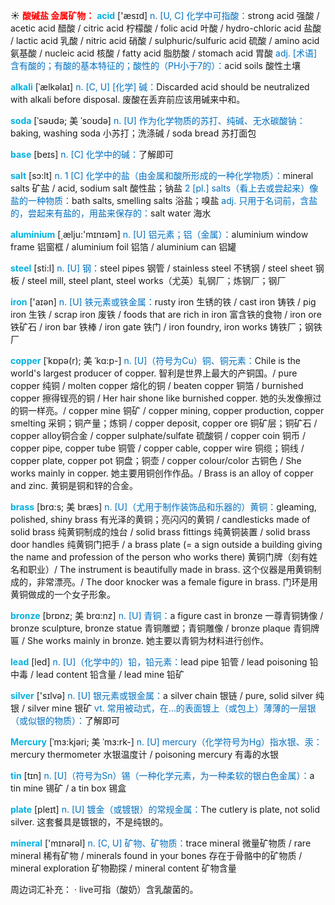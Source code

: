 ☀ <font color="red">**酸碱盐 金属矿物：**</font>
<font color="sky blue">**acid**</font> ['æsɪd] 
<font color="#0070c0">n. [U, C] 化学中可指酸：</font>strong acid 强酸 / acetic acid 醋酸 / citric acid 柠檬酸 / folic acid 叶酸 / hydro-chloric acid 盐酸 / lactic acid 乳酸 / nitric acid 硝酸 / sulphuric/sulfuric acid 硫酸 / amino acid 氨基酸 / nucleic acid 核酸 / fatty acid 脂肪酸 / stomach acid 胃酸 <font color="#0070c0">adj. [术语] 含有酸的；有酸的基本特征的；酸性的（PH小于7的）：</font>acid soils 酸性土壤
           
<font color="sky blue">**alkali**</font> [ˈælkəlaɪ]
<font color="#0070c0">n. [C, U] [化学] 碱：</font>Discarded acid should be neutralized with alkali before disposal. 废酸在丢弃前应该用碱来中和。
           
<font color="sky blue">**soda**</font> [ˈsəʊdə; 美 ˈsoʊdə]
<font color="#0070c0">n. [U] 作为化学物质的苏打、纯碱、无水碳酸钠：</font>baking, washing soda 小苏打；洗涤碱 / soda bread 苏打面包
 
<font color="sky blue">**base**</font> [beɪs] 
<font color="#0070c0">n. [C] 化学中的碱：</font>了解即可

<font color="sky blue">**salt**</font> [sɔ:lt] 
<font color="#0070c0">n. 1 [C] 化学中的盐（由金属和酸所形成的一种化学物质）：</font>mineral salts 矿盐 / acid, sodium salt 酸性盐；钠盐 <font color="#0070c0">2 [pl.] salts（看上去或尝起来）像盐的一种物质：</font>bath salts, smelling salts 浴盐；嗅盐 <font color="#0070c0">adj. 只用于名词前，含盐的，尝起来有盐的，用盐来保存的：</font>salt water 海水

<font color="sky blue">**aluminium**</font> [͵ælju:'mɪnɪəm] 
<font color="#0070c0">n. [U] 铝元素；铝（金属）：</font>aluminium window frame 铝窗框 / aluminium foil 铝箔 / aluminium can 铝罐

<font color="sky blue">**steel**</font> [sti:l] 
<font color="#0070c0">n. [U] 钢：</font>steel pipes 钢管 / stainless steel 不锈钢 / steel sheet 钢板 / steel mill, steel plant, steel works（尤英）轧钢厂；炼钢厂；钢厂

<font color="sky blue">**iron**</font> ['aɪən] 
<font color="#0070c0">n. [U] 铁元素或铁金属：</font>rusty iron 生锈的铁 / cast iron 铸铁 / pig iron 生铁 / scrap iron 废铁 / foods that are rich in iron 富含铁的食物 / iron ore 铁矿石 / iron bar 铁棒 / iron gate 铁门 / iron foundry, iron works 铸铁厂；钢铁厂
           
<font color="sky blue">**copper**</font> [ˈkɒpə(r); 美 ˈkɑ:p-]
<font color="#0070c0">n. [U]（符号为Cu）铜、铜元素：</font>Chile is the world's largest producer of copper. 智利是世界上最大的产铜国。/ pure copper 纯铜 / molten copper 熔化的铜 / beaten copper 铜箔 / burnished copper 擦得锃亮的铜 / Her hair shone like burnished copper. 她的头发像擦过的铜一样亮。/ copper mine 铜矿 / copper mining, copper production, copper smelting 采铜；铜产量；炼铜 / copper deposit, copper ore 铜矿层；铜矿石 / copper alloy铜合金 / copper sulphate/sulfate 硫酸铜 / copper coin 铜币 / copper pipe, copper tube 铜管 / copper cable, copper wire 铜缆；铜线 / copper plate, copper pot 铜盘；铜壶 / copper colour/color 古铜色 / She works mainly in copper. 她主要用铜创作作品。/ Brass is an alloy of copper and zinc. 黄铜是铜和锌的合金。
           
<font color="sky blue">**brass**</font> [brɑ:s; 美 bræs]
<font color="#0070c0">n. [U]（尤用于制作装饰品和乐器的）黄铜：</font>gleaming, polished, shiny brass 有光泽的黄铜；亮闪闪的黄铜 / candlesticks made of solid brass 纯黄铜制成的烛台 / solid brass fittings 纯黄铜装置 / solid brass door handles 纯黄铜门把手 / a brass plate (= a sign outside a building giving the name and profession of the person who works there) 黄铜门牌（刻有姓名和职业）/ The instrument is beautifully made in brass. 这个仪器是用黄铜制成的，非常漂亮。/ The door knocker was a female figure in brass. 门环是用黄铜做成的一个女子形象。
           
<font color="sky blue">**bronze**</font> [brɒnz; 美 brɑ:nz]
<font color="#0070c0">n. [U] 青铜：</font>a figure cast in bronze 一尊青铜铸像 / bronze sculpture, bronze statue 青铜雕塑；青铜雕像 / bronze plaque 青铜牌匾 / She works mainly in bronze. 她主要以青铜为材料进行创作。

<font color="sky blue">**lead**</font> [led] 
<font color="#0070c0">n. [U]（化学中的）铅，铅元素：</font>lead pipe 铅管 / lead poisoning 铅中毒 / lead content 铅含量 / lead mine 铅矿

<font color="sky blue">**silver**</font> ['sɪlvə] 
<font color="#0070c0">n. [U] 银元素或银金属：</font>a silver chain 银链 / pure, solid silver 纯银 / silver mine 银矿 <font color="#0070c0">vt. 常用被动式，在…的表面镀上（或包上）薄薄的一层银（或似银的物质）：</font>了解即可
           
<font color="sky blue">**Mercury**</font> [ˈmɜ:kjəri; 美 ˈmɜ:rk-]
<font color="#0070c0">n. [U] mercury（化学符号为Hg）指水银、汞：</font>mercury thermometer 水银温度计 / poisoning mercury 有毒的水银

<font color="sky blue">**tin**</font> [tɪn] 
<font color="#0070c0">n. [U]（符号为Sn）锡（一种化学元素，为一种柔软的银白色金属）：</font>a tin mine 锡矿 / a tin box 锡盒

<font color="sky blue">**plate**</font> [pleɪt] 
<font color="#0070c0">n. [U] 镀金（或镀银）的常规金属：</font>The cutlery is plate, not solid silver. 这套餐具是镀银的，不是纯银的。

<font color="sky blue">**mineral**</font> ['mɪnərəl] 
<font color="#0070c0">n. [C, U] 矿物、矿物质：</font>trace mineral 微量矿物质 / rare mineral 稀有矿物 / minerals found in your bones 存在于骨骼中的矿物质 / mineral exploration 矿物勘探 / mineral content 矿物含量

周边词汇补充：
· live可指（酸奶）含乳酸菌的。


